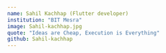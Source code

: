 ```yaml
---
name: Sahil Kachhap (Flutter developer)
institution: "BIT Mesra"
image: Sahil-kachhap.jpg
quote: "Ideas are Cheap, Execution is Everything"
github: Sahil-kachhap
---
```

